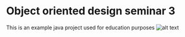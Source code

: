 # Object oriented design seminar 3
 This is an example java project used for education purposes
![alt text](http://url/to/img.png)
